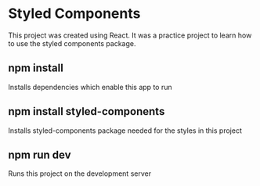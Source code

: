 # Styled Components
This project was created using React. It was a practice project to learn how to use the styled components package.

## npm install
Installs dependencies which enable this app to run

## npm install styled-components
Installs styled-components package needed for the styles in this project

## npm run dev
Runs this project on the development server
